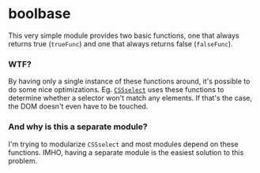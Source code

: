 # boolbase

This very simple module provides two basic functions, one that always returns true (`trueFunc`) and one that always
returns false (`falseFunc`).

### WTF?

By having only a single instance of these functions around, it's possible to do some nice optimizations.
Eg. [`CSSselect`](https://github.com/fb55/CSSselect) uses these functions to determine whether a selector won't match
any elements. If that's the case, the DOM doesn't even have to be touched.

### And why is this a separate module?

I'm trying to modularize `CSSselect` and most modules depend on these functions. IMHO, having a separate module is the
easiest solution to this problem.
